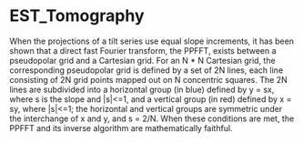 # EST_Tomography

When the projections of a tilt series use equal slope increments,
it has been shown that a direct fast Fourier transform,
the PPFFT, exists between a pseudopolar grid and a Cartesian grid. For an N * N Cartesian grid,
the corresponding pseudopolar grid is defined by a set of 2N lines,
each line consisting of 2N grid points mapped out on N concentric squares.
The 2N lines are subdivided into a horizontal group (in blue) defined by y = sx,
where s is the slope and |s|<=1,
and a vertical group (in red) defined by x = sy, where |s|<=1;
the horizontal and vertical groups are symmetric under the interchange of x and y, and s = 2/N.
When these conditions are met, the PPFFT and its inverse algorithm are mathematically faithful.
